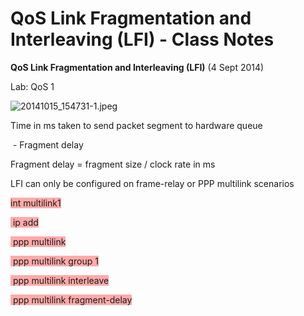 # QoS Link Fragmentation and Interleaving (LFI) - Class Notes

**QoS Link Fragmentation and Interleaving (LFI)** (4 Sept 2014)

Lab: QoS 1

![20141015_154731-1.jpeg](image/20141015_154731-1.jpeg)

Time in ms taken to send packet segment to hardware queue

 - Fragment delay

Fragment delay = fragment size / clock rate in ms

LFI can only be configured on frame-relay or PPP multilink scenarios

<span style="background-color: #ffaaaa">int multilink1</span>

<span style="background-color: #ffaaaa"> ip add <ip add></span>

<span style="background-color: #ffaaaa"> ppp multilink</span>

<span style="background-color: #ffaaaa"> ppp multilink group 1</span>

<span style="background-color: #ffaaaa"> ppp multilink interleave</span>

<span style="background-color: #ffaaaa"> ppp multilink fragment-delay <ms></span>

